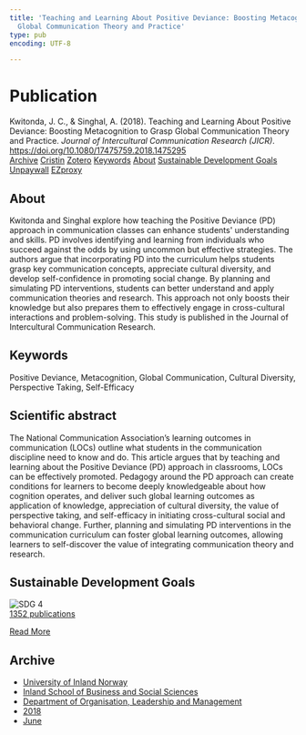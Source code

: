 ```yaml
---
title: 'Teaching and Learning About Positive Deviance: Boosting Metacognition to Grasp
  Global Communication Theory and Practice'
type: pub
encoding: UTF-8

---
```

<h1>Publication</h1>
<article id="csl-bib-container-M4DHZFM4" class="csl-bib-container">
  <div class="csl-bib-body"> <div class="csl-entry">Kwitonda, J. C., &#38; Singhal, A. (2018). Teaching and Learning About Positive Deviance: Boosting Metacognition to Grasp Global Communication Theory and Practice. <i>Journal of Intercultural Communication Research (JICR)</i>. <a href="https://doi.org/10.1080/17475759.2018.1475295">https://doi.org/10.1080/17475759.2018.1475295</a></div> </div>
  <div class="csl-bib-buttons">
    <a href="#taxonomy-article-M4DHZFM4" alt="archive" class="csl-bib-button">Archive</a>
    <a href="https://app.cristin.no/results/show.jsf?id=1593169" alt="Cristin" class="csl-bib-button">Cristin</a>
    <a href="http://zotero.org/groups/5881554/items/M4DHZFM4" alt="Zotero" class="csl-bib-button">Zotero</a>
    <a href="#keywords-article-M4DHZFM4" alt="keywords" class="csl-bib-button">Keywords</a>
    <a href="#about-article-M4DHZFM4" alt="about_pub" class="csl-bib-button">About</a>
    <a href="#sdg-article-M4DHZFM4" alt="sdg" class="csl-bib-button">Sustainable Development Goals</a>
    <a href="https://doi.org/10.1080/17475759.2018.1475295" alt="Unpaywall" class="csl-bib-button">Unpaywall</a>
    <a href="https://doi.org/10.1080/17475759.2018.1475295" alt="EZproxy" class="csl-bib-button">EZproxy</a>
  </div>
  <div id="csl-bib-meta-container-M4DHZFM4"></div>
</article>
<div id="csl-bib-meta-M4DHZFM4" class="csl-bib-meta">
  <article id="about-article-M4DHZFM4" class="about_pub-article">
    <h1>About</h1>
    Kwitonda and Singhal explore how teaching the Positive Deviance (PD) approach in communication classes can enhance students' understanding and skills. PD involves identifying and learning from individuals who succeed against the odds by using uncommon but effective strategies. The authors argue that incorporating PD into the curriculum helps students grasp key communication concepts, appreciate cultural diversity, and develop self-confidence in promoting social change. By planning and simulating PD interventions, students can better understand and apply communication theories and research. This approach not only boosts their knowledge but also prepares them to effectively engage in cross-cultural interactions and problem-solving. This study is published in the Journal of Intercultural Communication Research.
  </article>
  <article id="keywords-article-M4DHZFM4" class="keywords-article">
    <h1>Keywords</h1>
    Positive Deviance, Metacognition, Global Communication, Cultural Diversity, Perspective Taking, Self-Efficacy
  </article>
  <article id="abstract-article-M4DHZFM4" class="abstract-article">
    <h1>Scientific abstract</h1>
    The National Communication Association’s learning outcomes in communication (LOCs) outline what students in the communication discipline need to know and do. This article argues that by teaching and learning about the Positive Deviance (PD) approach in classrooms, LOCs can be effectively promoted. Pedagogy around the PD approach can create conditions for learners to become deeply knowledgeable about how cognition operates, and deliver such global learning outcomes as application of knowledge, appreciation of cultural diversity, the value of perspective taking, and self-efficacy in initiating cross-cultural social and behavioral change. Further, planning and simulating PD interventions in the communication curriculum can foster global learning outcomes, allowing learners to self-discover the value of integrating communication theory and research.
  </article>
  <article id="sdg-article-M4DHZFM4" class="sdg-article">
    <h1>Sustainable Development Goals</h1>
    <div class="sdg-container"><div id="sdg4" class="sdg">
        <img src="{{< params subfolder >}}images/sdg/sdg04_en.png" class="image" alt="SDG 4">
        <div class="sdg-overlay">
          <a href="{{< params subfolder >}}en/archive/?sdg=4#archive" class="sdg-publication-count"><span>1352</span> publications</a>
          <p><a href="https://sdgs.un.org/goals/goal4" class="sdg-read-more">Read More</a></p>
        </div>
      </div></div>
  </article>
  <article id="taxonomy-article-M4DHZFM4" class="taxonomy-article">
    <h1>Archive</h1>
    <ul>
      <li><a href="{{< params subfolder >}}en/archive/?key=3DCRN523">University of Inland Norway</a></li>
      <li><a href="{{< params subfolder >}}en/archive/?key=DU8Q9LN9">Inland School of Business and Social Sciences</a></li>
      <li><a href="{{< params subfolder >}}en/archive/?key=4LUWR3ZM">Department of Organisation, Leadership and Management</a></li>
      <li><a href="{{< params subfolder >}}en/archive/?key=32SCKVEY">2018</a></li>
      <li><a href="{{< params subfolder >}}en/archive/?key=PH6GLULZ">June</a></li>
    </ul>
  </article>
</div>
